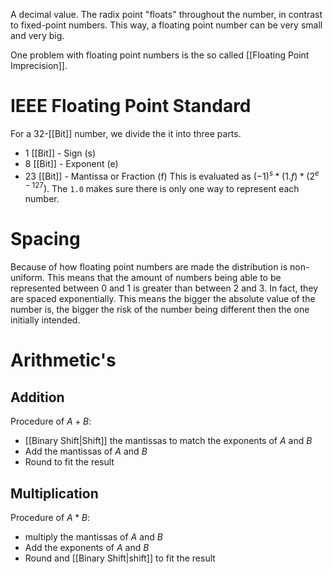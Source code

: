 A decimal value. The radix point "floats" throughout the number, in contrast to fixed-point numbers. This way, a floating point number can be very small and very big.

One problem with floating point numbers is the so called [[Floating Point Imprecision]].

# IEEE Floating Point Standard
For a 32-[[Bit]] number, we divide the it into three parts.
- 1 [[Bit]] - Sign (s)
- 8 [[Bit]] - Exponent (e)
- 23 [[Bit]] - Mantissa or Fraction  (f)
This is evaluated as $(-1)^s * (1.f) * (2^{e-127})$. The `1.0` makes sure there is only one way to represent each number.

# Spacing
Because of how floating point numbers are made the distribution is non-uniform. This means that the amount of numbers being able to be represented between 0 and 1 is greater than between 2 and 3. In fact, they are spaced exponentially. This means the bigger the absolute value of the number is, the bigger the risk of the number being different then the one initially intended.

# Arithmetic's
## Addition
Procedure of $A+B$:
- [[Binary Shift|Shift]] the mantissas to match the exponents of $A$ and $B$
- Add the mantissas of $A$ and $B$
- Round to fit the result

## Multiplication
Procedure of $A*B$:
- multiply the mantissas of $A$ and $B$
- Add the exponents of $A$ and $B$
- Round and [[Binary Shift|shift]] to fit the result